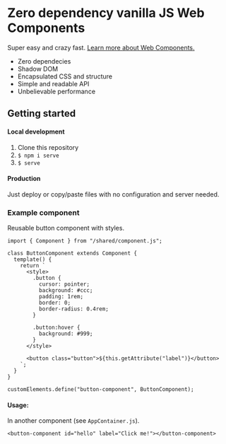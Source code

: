 # Zero dependency vanilla JS Web Components

Super easy and crazy fast.
[Learn more about Web Components.](https://developer.mozilla.org/en-US/docs/Web/Web_Components)

- Zero dependecies
- Shadow DOM
- Encapsulated CSS and structure
- Simple and readable API
- Unbelievable performance

## Getting started

#### Local development

1. Clone this repository
2. `$ npm i serve`
3. `$ serve`

#### Production

Just deploy or copy/paste files with no configuration and server needed.

### Example component

Reusable button component with styles.

```
import { Component } from "/shared/component.js";

class ButtonComponent extends Component {
  template() {
    return `
      <style>
        .button {
          cursor: pointer;
          background: #ccc;
          padding: 1rem;
          border: 0;
          border-radius: 0.4rem;
        }

        .button:hover {
          background: #999;
        }
      </style>

      <button class="button">${this.getAttribute("label")}</button>
    `;
  }
}

customElements.define("button-component", ButtonComponent);

```

#### Usage:

In another component (see `AppContainer.js`).

```
<button-component id="hello" label="Click me!"></button-component>
```
